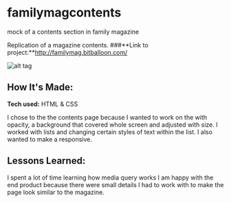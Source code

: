 # familymagcontents
mock of a contents section in family magazine

Replication of a magazine contents.
###**Link to project:**http://familymag.bitballoon.com/

![alt tag](http://i.imgur.com/mJftoin.png?1)

## How It's Made:
**Tech used:** HTML & CSS

I chose to the the contents page because I wanted to work on the with opacity, a background that covered whole screen and adjusted with size. I worked with lists and changing certain styles of text within the list. I also wanted to make a responsive.


## Lessons Learned:

I spent a lot of time learning how media query works I am happy with the end product because there were small details I had to work with to make the page look similar to the magazine. 


